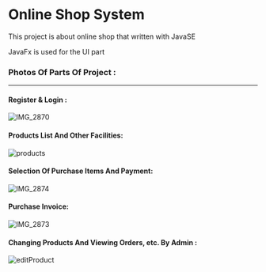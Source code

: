 # Online Shop System

This project is about online shop that written with JavaSE

JavaFx is used for the UI part

### Photos Of Parts Of Project :
___

#### Register & Login :

![IMG_2870](https://github.com/phrnosh/OnlineShopSystem/assets/143796793/0e51dbe9-b149-4608-b6f9-d184a578a5be)

#### Products List And Other Facilities:

![products](https://github.com/phrnosh/OnlineShopSystem/assets/143796793/63719231-825a-42f0-a2f3-e855f008fc03)

#### Selection Of Purchase Items And Payment:

![IMG_2874](https://github.com/phrnosh/OnlineShopSystem/assets/143796793/7c9352eb-98cb-4875-833f-7add75273802)

#### Purchase Invoice:

![IMG_2873](https://github.com/phrnosh/OnlineShopSystem/assets/143796793/65ff7a31-f638-4484-aad8-800224734ab8)

#### Changing Products And Viewing Orders, etc. By Admin :

![editProduct](https://github.com/phrnosh/OnlineShopSystem/assets/143796793/d8681522-136e-47c7-81c0-ae5c0941e36d)
